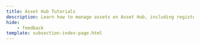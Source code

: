 ```yaml
---
title: Asset Hub Tutorials
description: Learn how to manage assets on Asset Hub, including registering local and foreign assets and converting between different asset types.
hide: 
    - feedback
template: subsection-index-page.html
---
```

